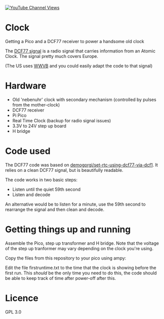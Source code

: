 [![YouTube Channel Views](https://img.shields.io/youtube/channel/views/UCz5BOU9J9pB_O0B8-rDjCWQ?label=YouTube&style=social)](https://www.youtube.com/channel/UCz5BOU9J9pB_O0B8-rDjCWQ)

# Clock

Getting a Pico and a DCF77 receiver to power a handsome old clock

The [DCF77 signal](https://en.wikipedia.org/wiki/DCF77) is a radio signal that carries information from an Atomic Clock. The signal pretty much covers Europe.

(The US uses [WWVB](https://en.wikipedia.org/wiki/WWVB) and you could easily adapt the code to that signal)

# Hardware
- Old 'nebenuhr' clock with secondary mechanism (controlled by pulses from the mother-clock)
- DCF77 receiver
- Pi Pico
- Real Time Clock (backup for radio signal issues)
- 3.3V to 24V step up board
- H bridge

# Code used

The DCF77 code was based on [demogorgi/set-rtc-using-dcf77-via-dcf1](https://github.com/demogorgi/set-rtc-using-dcf77-via-dcf1). It relies on a clean DCF77 signal, but is beautifully readable.

The code works in two basic steps:
- Listen until the quiet 59th second
- Listen and decode

An alternative would be to listen for a minute, use the 59th second to rearrange the signal and then clean and decode. 

# Getting things up and running

Assemble the Pico, step up transformer and H bridge. Note that the voltage of the step up tranformer may vary depending on the clock you're using.

Copy the files from this repository to your pico using ampy:

Edit the file firstruntime.txt to the time that the clock is showing before the first run. This *should* be the only time you need to do this, the code should be able to keep track of time after power-off after this.

# Licence 

GPL 3.0
